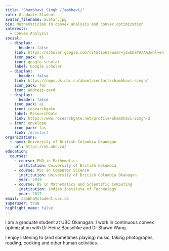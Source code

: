 ```yaml
---
title: "Shambhavi Singh /ʃambhəvi/"
role: Graduate Student
avatar_filename: avatar.jpg
bio: Mathematician in convex analysis and convex optimization
interests:
  - Convex Analysis
social:
  - display:
      header: false
    link: https://scholar.google.com/citations?user=jzwbDaYAAAAJ&hl=en
    icon_pack: ai
    icon: google-scholar
    label: Google Scholar
  - display:
      header: false
    link: https://cmps.ok.ubc.ca/about/contact/shambhavi-singh/
    icon_pack: far
    icon: address-card
  - display:
      header: false
    icon_pack: ai
    icon: researchgate
    label: ResearchGate
    link: https://www.researchgate.net/profile/Shambhavi-Singh-2
  - icon: envelope
    icon_pack: fas
    link: /#contact
organizations:
  - name: University of British Columbia Okanagan
    url: https://ok.ubc.ca/
education:
  courses:
    - course: PhD in Mathematics
      institution: University of British Columbia
    - course: MSc in Computer Science
      institution: University of British Columbia Okanagan
      year: 2019
    - course: BS in Mathematics and Scientific Computing
      institution: Indian Institute of Technology
      year: 2017
email: sambha@student.ubc.ca
superuser: true
highlight_name: false
---
```

I am a graduate student at UBC Okanagan. I work in continuous convex optimization with Dr Heinz Bauschke and Dr Shawn Wang.

I enjoy listening to (and sometimes playing) music, taking photographs, reading, cooking and other human activities.